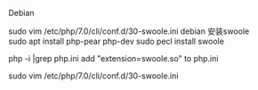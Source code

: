 Debian

sudo vim /etc/php/7.0/cli/conf.d/30-swoole.ini
debian 安装swoole   
sudo apt install php-pear  php-dev
sudo pecl install swoole

php -i |grep php.ini
add "extension=swoole.so" to php.ini

sudo vim /etc/php/7.0/cli/conf.d/30-swoole.ini
